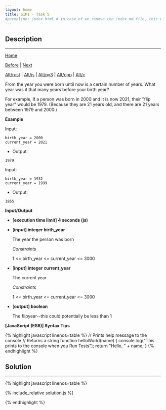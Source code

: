 ```yaml
---
layout: home
title: S1M1 - Task 5
#permalink: index.html # in case of we remove the index.md file, this doc will be the index page
---
```


<div class="row">
<div class="columnStmt" markdown="1">

## Description
------

[Home](../README.md)

[Before](../S1M1_Task_4/README.md) | [Next](../S1M1_Task_6/README.md)

[Alt/rust](./Alt_rust/README.md) | [Alt/js](./Alt_js/README.html) | [Alt/py3](./Alt_py3/README.md) | [Alt/cpp](./Alt_cpp/README.md) | [Alt/c](./Alt_c/README.md)

From the year you were born until now is a certain number of years. What year was it that many years before your birth year?

For example, if a person was born in 2000 and it is now 2021, their "flip year" would be 1979. (Because they are 21 years old, and there are 21 years between 1979 and 2000.)

**Example**

Input:
```
birth_year = 2000
current_year = 2021
```
-   Output:
```
1979
```
Input:
```            
birth_year = 1932
current_year = 1999
```
-   Output:
```
1865
```

**Input/Output**

* **[execution time limit] 4 seconds (js)**

* **[input] integer birth_year**

    The year the person was born

    *Constraints*

    1 <= birth_year <= current_year <= 3000

* **[input] integer current_year**

    The current year

    *Constraints*

    1 <= birth_year <= current_year <= 3000

* **[output] boolean**

    The flipyear--this could potentially be less than 1


**[JavaScript (ES6)] Syntax Tips**

{% highlight javascript linenos=table %}
// Prints help message to the console
// Returns a string
function helloWorld(name) {
    console.log("This prints to the console when you Run Tests");
    return "Hello, " + name;
}
{% endhighlight %}

</div>
<div class="columnSol" markdown="1">

## Solution
------

{% highlight javascript linenos=table %}

{% include_relative solution.js %}

{% endhighlight %}

</div>
</div>